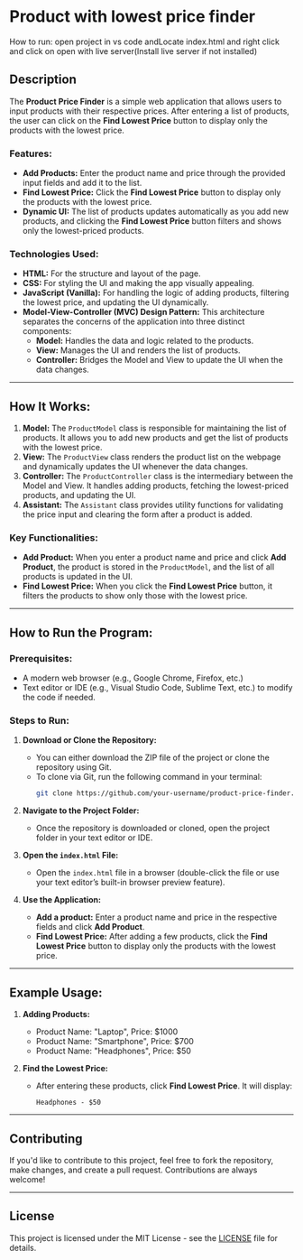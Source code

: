 # Product with lowest price finder
How to run: open project in vs code andLocate index.html  and right click and click on open with live server(Install live server if not installed)
## Description
The **Product Price Finder** is a simple web application that allows users to input products with their respective prices. After entering a list of products, the user can click on the **Find Lowest Price** button to display only the products with the lowest price.

### Features:
- **Add Products:** Enter the product name and price through the provided input fields and add it to the list.
- **Find Lowest Price:** Click the **Find Lowest Price** button to display only the products with the lowest price.
- **Dynamic UI:** The list of products updates automatically as you add new products, and clicking the **Find Lowest Price** button filters and shows only the lowest-priced products.

### Technologies Used:
- **HTML:** For the structure and layout of the page.
- **CSS:** For styling the UI and making the app visually appealing.
- **JavaScript (Vanilla):** For handling the logic of adding products, filtering the lowest price, and updating the UI dynamically.
- **Model-View-Controller (MVC) Design Pattern:** This architecture separates the concerns of the application into three distinct components:
  - **Model:** Handles the data and logic related to the products.
  - **View:** Manages the UI and renders the list of products.
  - **Controller:** Bridges the Model and View to update the UI when the data changes.

---

## How It Works:

1. **Model:** The `ProductModel` class is responsible for maintaining the list of products. It allows you to add new products and get the list of products with the lowest price.
2. **View:** The `ProductView` class renders the product list on the webpage and dynamically updates the UI whenever the data changes.
3. **Controller:** The `ProductController` class is the intermediary between the Model and View. It handles adding products, fetching the lowest-priced products, and updating the UI.
4. **Assistant:** The `Assistant` class provides utility functions for validating the price input and clearing the form after a product is added.

### Key Functionalities:
- **Add Product:** When you enter a product name and price and click **Add Product**, the product is stored in the `ProductModel`, and the list of all products is updated in the UI.
- **Find Lowest Price:** When you click the **Find Lowest Price** button, it filters the products to show only those with the lowest price.

---

## How to Run the Program:

### Prerequisites:
- A modern web browser (e.g., Google Chrome, Firefox, etc.)
- Text editor or IDE (e.g., Visual Studio Code, Sublime Text, etc.) to modify the code if needed.

### Steps to Run:

1. **Download or Clone the Repository:**
   - You can either download the ZIP file of the project or clone the repository using Git.
   - To clone via Git, run the following command in your terminal:
     ```bash
     git clone https://github.com/your-username/product-price-finder.git
     ```

2. **Navigate to the Project Folder:**
   - Once the repository is downloaded or cloned, open the project folder in your text editor or IDE.

3. **Open the `index.html` File:**
   - Open the `index.html` file in a browser (double-click the file or use your text editor’s built-in browser preview feature).
   
4. **Use the Application:**
   - **Add a product:** Enter a product name and price in the respective fields and click **Add Product**.
   - **Find Lowest Price:** After adding a few products, click the **Find Lowest Price** button to display only the products with the lowest price.

---

## Example Usage:

1. **Adding Products:**
   - Product Name: "Laptop", Price: $1000
   - Product Name: "Smartphone", Price: $700
   - Product Name: "Headphones", Price: $50

2. **Find the Lowest Price:**
   - After entering these products, click **Find Lowest Price**. It will display:
     ```
     Headphones - $50
     ```

---

## Contributing

If you'd like to contribute to this project, feel free to fork the repository, make changes, and create a pull request. Contributions are always welcome!

---

## License

This project is licensed under the MIT License - see the [LICENSE](LICENSE) file for details.
